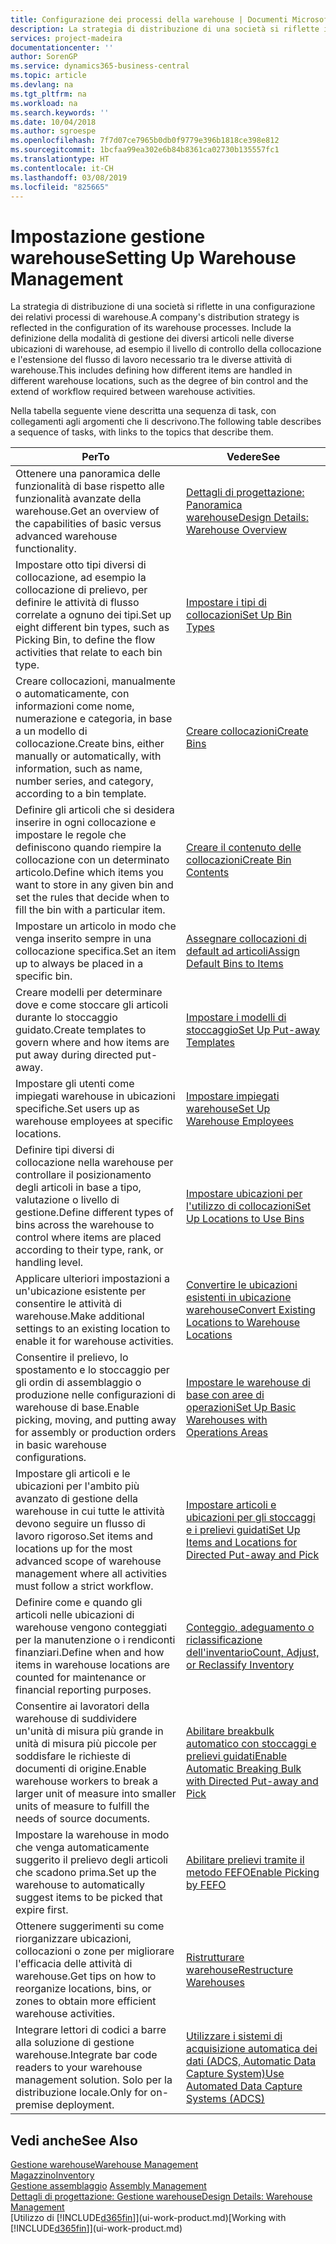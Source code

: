 ```yaml
---
title: Configurazione dei processi della warehouse | Documenti Microsoft
description: La strategia di distribuzione di una società si riflette in una configurazione dei relativi processi di warehouse. Include la definizione della modalità di gestione dei diversi articoli nelle diverse ubicazioni di warehouse, ad esempio il livello di controllo della collocazione e l'estensione del flusso di lavoro necessario tra le diverse attività di warehouse.
services: project-madeira
documentationcenter: ''
author: SorenGP
ms.service: dynamics365-business-central
ms.topic: article
ms.devlang: na
ms.tgt_pltfrm: na
ms.workload: na
ms.search.keywords: ''
ms.date: 10/04/2018
ms.author: sgroespe
ms.openlocfilehash: 7f7d07ce7965b0db0f9779e396b1818ce398e812
ms.sourcegitcommit: 1bcfaa99ea302e6b84b8361ca02730b135557fc1
ms.translationtype: HT
ms.contentlocale: it-CH
ms.lasthandoff: 03/08/2019
ms.locfileid: "825665"
---
```

# <a name="setting-up-warehouse-management"></a><span data-ttu-id="1f497-104">Impostazione gestione warehouse</span><span class="sxs-lookup"><span data-stu-id="1f497-104">Setting Up Warehouse Management</span></span>
<span data-ttu-id="1f497-105">La strategia di distribuzione di una società si riflette in una configurazione dei relativi processi di warehouse.</span><span class="sxs-lookup"><span data-stu-id="1f497-105">A company's distribution strategy is reflected in the configuration of its warehouse processes.</span></span> <span data-ttu-id="1f497-106">Include la definizione della modalità di gestione dei diversi articoli nelle diverse ubicazioni di warehouse, ad esempio il livello di controllo della collocazione e l'estensione del flusso di lavoro necessario tra le diverse attività di warehouse.</span><span class="sxs-lookup"><span data-stu-id="1f497-106">This includes defining how different items are handled in different warehouse locations, such as the degree of bin control and the extend of workflow required between warehouse activities.</span></span>  

 <span data-ttu-id="1f497-107">Nella tabella seguente viene descritta una sequenza di task, con collegamenti agli argomenti che li descrivono.</span><span class="sxs-lookup"><span data-stu-id="1f497-107">The following table describes a sequence of tasks, with links to the topics that describe them.</span></span>   

|<span data-ttu-id="1f497-108">**Per**</span><span class="sxs-lookup"><span data-stu-id="1f497-108">**To**</span></span>|<span data-ttu-id="1f497-109">**Vedere**</span><span class="sxs-lookup"><span data-stu-id="1f497-109">**See**</span></span>|  
|------------|-------------|  
|<span data-ttu-id="1f497-110">Ottenere una panoramica delle funzionalità di base rispetto alle funzionalità avanzate della warehouse.</span><span class="sxs-lookup"><span data-stu-id="1f497-110">Get an overview of the capabilities of basic versus advanced warehouse functionality.</span></span>|[<span data-ttu-id="1f497-111">Dettagli di progettazione: Panoramica warehouse</span><span class="sxs-lookup"><span data-stu-id="1f497-111">Design Details: Warehouse Overview</span></span>](design-details-warehouse-overview.md)|  
|<span data-ttu-id="1f497-112">Impostare otto tipi diversi di collocazione, ad esempio la collocazione di prelievo, per definire le attività di flusso correlate a ognuno dei tipi.</span><span class="sxs-lookup"><span data-stu-id="1f497-112">Set up eight different bin types, such as Picking Bin, to define the flow activities that relate to each bin type.</span></span>|[<span data-ttu-id="1f497-113">Impostare i tipi di collocazioni</span><span class="sxs-lookup"><span data-stu-id="1f497-113">Set Up Bin Types</span></span>](warehouse-how-to-set-up-bin-types.md)|  
|<span data-ttu-id="1f497-114">Creare collocazioni, manualmente o automaticamente, con informazioni come nome, numerazione e categoria, in base a un modello di collocazione.</span><span class="sxs-lookup"><span data-stu-id="1f497-114">Create bins, either manually or automatically, with information, such as name, number series, and category, according to a bin template.</span></span>|[<span data-ttu-id="1f497-115">Creare collocazioni</span><span class="sxs-lookup"><span data-stu-id="1f497-115">Create Bins</span></span>](warehouse-how-to-create-individual-bins.md)|  
|<span data-ttu-id="1f497-116">Definire gli articoli che si desidera inserire in ogni collocazione e impostare le regole che definiscono quando riempire la collocazione con un determinato articolo.</span><span class="sxs-lookup"><span data-stu-id="1f497-116">Define which items you want to store in any given bin and set the rules that decide when to fill the bin with a particular item.</span></span>|[<span data-ttu-id="1f497-117">Creare il contenuto delle collocazioni</span><span class="sxs-lookup"><span data-stu-id="1f497-117">Create Bin Contents</span></span>](warehouse-how-to-set-up-bin-contents.md)|  
|<span data-ttu-id="1f497-118">Impostare un articolo in modo che venga inserito sempre in una collocazione specifica.</span><span class="sxs-lookup"><span data-stu-id="1f497-118">Set an item up to always be placed in a specific bin.</span></span>|[<span data-ttu-id="1f497-119">Assegnare collocazioni di default ad articoli</span><span class="sxs-lookup"><span data-stu-id="1f497-119">Assign Default Bins to Items</span></span>](warehouse-how-to-assign-default-bins-to-items.md)|
|<span data-ttu-id="1f497-120">Creare modelli per determinare dove e come stoccare gli articoli durante lo stoccaggio guidato.</span><span class="sxs-lookup"><span data-stu-id="1f497-120">Create templates to govern where and how items are put away during directed put-away.</span></span>|[<span data-ttu-id="1f497-121">Impostare i modelli di stoccaggio</span><span class="sxs-lookup"><span data-stu-id="1f497-121">Set Up Put-away Templates</span></span>](warehouse-how-to-set-up-put-away-templates.md)|
|<span data-ttu-id="1f497-122">Impostare gli utenti come impiegati warehouse in ubicazioni specifiche.</span><span class="sxs-lookup"><span data-stu-id="1f497-122">Set users up as warehouse employees at specific locations.</span></span>|[<span data-ttu-id="1f497-123">Impostare impiegati warehouse</span><span class="sxs-lookup"><span data-stu-id="1f497-123">Set Up Warehouse Employees</span></span>](warehouse-how-to-set-up-warehouse-employees.md)|
|<span data-ttu-id="1f497-124">Definire tipi diversi di collocazione nella warehouse per controllare il posizionamento degli articoli in base a tipo, valutazione o livello di gestione.</span><span class="sxs-lookup"><span data-stu-id="1f497-124">Define different types of bins across the warehouse to control where items are placed according to their type, rank, or handling level.</span></span>|[<span data-ttu-id="1f497-125">Impostare ubicazioni per l'utilizzo di collocazioni</span><span class="sxs-lookup"><span data-stu-id="1f497-125">Set Up Locations to Use Bins</span></span>](warehouse-how-to-set-up-locations-to-use-bins.md)|
|<span data-ttu-id="1f497-126">Applicare ulteriori impostazioni a un'ubicazione esistente per consentire le attività di warehouse.</span><span class="sxs-lookup"><span data-stu-id="1f497-126">Make additional settings to an existing location to enable it for warehouse activities.</span></span>|[<span data-ttu-id="1f497-127">Convertire le ubicazioni esistenti in ubicazione warehouse</span><span class="sxs-lookup"><span data-stu-id="1f497-127">Convert Existing Locations to Warehouse Locations</span></span>](warehouse-how-to-convert-existing-locations-to-warehouse-locations.md)|
|<span data-ttu-id="1f497-128">Consentire il prelievo, lo spostamento e lo stoccaggio per gli ordin di assemblaggio o produzione nelle configurazioni di warehouse di base.</span><span class="sxs-lookup"><span data-stu-id="1f497-128">Enable picking, moving, and putting away for assembly or production orders in basic warehouse configurations.</span></span>|[<span data-ttu-id="1f497-129">Impostare le warehouse di base con aree di operazioni</span><span class="sxs-lookup"><span data-stu-id="1f497-129">Set Up Basic Warehouses with Operations Areas</span></span>](warehouse-how-to-set-up-basic-warehouses-with-operations-areas.md)|  
|<span data-ttu-id="1f497-130">Impostare gli articoli e le ubicazioni per l'ambito più avanzato di gestione della warehouse in cui tutte le attività devono seguire un flusso di lavoro rigoroso.</span><span class="sxs-lookup"><span data-stu-id="1f497-130">Set items and locations up for the most advanced scope of warehouse management where all activities must follow a strict workflow.</span></span>|[<span data-ttu-id="1f497-131">Impostare articoli e ubicazioni per gli stoccaggi e i prelievi guidati</span><span class="sxs-lookup"><span data-stu-id="1f497-131">Set Up Items and Locations for Directed Put-away and Pick</span></span>](warehouse-how-to-set-up-items-for-directed-put-away-and-pick.md)|  
|<span data-ttu-id="1f497-132">Definire come e quando gli articoli nelle ubicazioni di warehouse vengono conteggiati per la manutenzione o i rendiconti finanziari.</span><span class="sxs-lookup"><span data-stu-id="1f497-132">Define when and how items in warehouse locations are counted for maintenance or financial reporting purposes.</span></span>|[<span data-ttu-id="1f497-133">Conteggio, adeguamento o riclassificazione dell'inventario</span><span class="sxs-lookup"><span data-stu-id="1f497-133">Count, Adjust, or Reclassify Inventory</span></span>](inventory-how-count-adjust-reclassify.md)|
|<span data-ttu-id="1f497-134">Consentire ai lavoratori della warehouse di suddividere un'unità di misura più grande in unità di misura più piccole per soddisfare le richieste di documenti di origine.</span><span class="sxs-lookup"><span data-stu-id="1f497-134">Enable warehouse workers to break a larger unit of measure into smaller units of measure to fulfill the needs of source documents.</span></span>|[<span data-ttu-id="1f497-135">Abilitare breakbulk automatico con stoccaggi e prelievi guidati</span><span class="sxs-lookup"><span data-stu-id="1f497-135">Enable Automatic Breaking Bulk with Directed Put-away and Pick</span></span>](warehouse-enable-automatic-breaking-bulk-with-directed-put-away-and-pick.md)|  
|<span data-ttu-id="1f497-136">Impostare la warehouse in modo che venga automaticamente suggerito il prelievo degli articoli che scadono prima.</span><span class="sxs-lookup"><span data-stu-id="1f497-136">Set up the warehouse to automatically suggest items to be picked that expire first.</span></span>|[<span data-ttu-id="1f497-137">Abilitare prelievi tramite il metodo FEFO</span><span class="sxs-lookup"><span data-stu-id="1f497-137">Enable Picking by FEFO</span></span>](warehouse-picking-by-fefo.md)|
|<span data-ttu-id="1f497-138">Ottenere suggerimenti su come riorganizzare ubicazioni, collocazioni o zone per migliorare l'efficacia delle attività di warehouse.</span><span class="sxs-lookup"><span data-stu-id="1f497-138">Get tips on how to reorganize locations, bins, or zones to obtain more efficient warehouse activities.</span></span>|[<span data-ttu-id="1f497-139">Ristrutturare warehouse</span><span class="sxs-lookup"><span data-stu-id="1f497-139">Restructure Warehouses</span></span>](warehouse-how-to-restructure-warehouses.md)|
|<span data-ttu-id="1f497-140">Integrare lettori di codici a barre alla soluzione di gestione warehouse.</span><span class="sxs-lookup"><span data-stu-id="1f497-140">Integrate bar code readers to your warehouse management solution.</span></span> <span data-ttu-id="1f497-141">Solo per la distribuzione locale.</span><span class="sxs-lookup"><span data-stu-id="1f497-141">Only for on-premise deployment.</span></span>|[<span data-ttu-id="1f497-142">Utilizzare i sistemi di acquisizione automatica dei dati (ADCS, Automatic Data Capture System)</span><span class="sxs-lookup"><span data-stu-id="1f497-142">Use Automated Data Capture Systems (ADCS)</span></span>](warehouse-use-automated-data-capture-systems-adcs.md)|

## <a name="see-also"></a><span data-ttu-id="1f497-143">Vedi anche</span><span class="sxs-lookup"><span data-stu-id="1f497-143">See Also</span></span>  
[<span data-ttu-id="1f497-144">Gestione warehouse</span><span class="sxs-lookup"><span data-stu-id="1f497-144">Warehouse Management</span></span>](warehouse-manage-warehouse.md)  
[<span data-ttu-id="1f497-145">Magazzino</span><span class="sxs-lookup"><span data-stu-id="1f497-145">Inventory</span></span>](inventory-manage-inventory.md)  
<span data-ttu-id="1f497-146">[Gestione assemblaggio](assembly-assemble-items.md)  </span><span class="sxs-lookup"><span data-stu-id="1f497-146">[Assembly Management](assembly-assemble-items.md)  </span></span>  
[<span data-ttu-id="1f497-147">Dettagli di progettazione: Gestione warehouse</span><span class="sxs-lookup"><span data-stu-id="1f497-147">Design Details: Warehouse Management</span></span>](design-details-warehouse-management.md)  
<span data-ttu-id="1f497-148">[Utilizzo di [!INCLUDE[d365fin](includes/d365fin_md.md)]](ui-work-product.md)</span><span class="sxs-lookup"><span data-stu-id="1f497-148">[Working with [!INCLUDE[d365fin](includes/d365fin_md.md)]](ui-work-product.md)</span></span>
